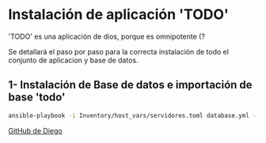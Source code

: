 # Instalación de aplicación 'TODO'

'TODO' es una aplicación de dios, porque es omnipotente (?

Se detallará el paso por paso para la correcta instalación de todo el conjunto de aplicacion y base de datos. 

## 1- Instalación de Base de datos e importación de base 'todo'

```bash
ansible-playbook -i Inventory/host_vars/servidores.toml database.yml --ask-become-pass
```


[GitHub de Diego](https://github.com/DiegoMG22/obligatorio)